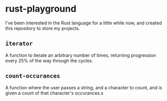 # rust-playground

I've been interested in the Rust language for a little while now, and created this repository to store my projects.

## `iterator`
A function to iterate an arbitrary number of times, returning progression every 25% of the way through the cycles.

## `count-occurances`
A function where the user passes a string, and a character to count, and is given a count of that character's occurances.s